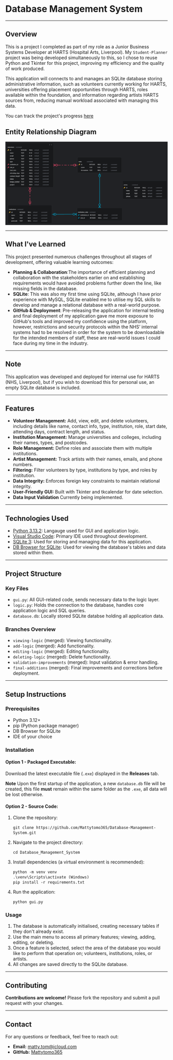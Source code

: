 # Database Management System

---

## Overview

This is a project I completed as part of my role as a Junior Business Systems Developer at HARTS (Hospital Arts, Liverpool). My `Student-Planner` project was being developed simultaneously to this, so I chose to reuse Python and Tkinter for this project, improving my efficiency and the quality of work produced.

This application will connects to and manages an SQLite database storing administrative information, such as volunteers currently working for HARTS, universities offering placement opportunities through HARTS, roles available within the foundation, and information regarding artists HARTS sources from, reducing manual workload associated with managing this data.

You can track the project's progress [here](https://www.notion.so/1f918110f1f2805cadbcc1a2231c5f75?v=1f918110f1f2813da01c000cd25c6666&pvs=4)

## Entity Relationship Diagram

![alt text](ERD.png)

---

## What I've Learned

This project presented numerous challenges throughout all stages of development, offering valuable learning outcomes:
- **Planning & Collaboration**:The importance of efficient planning and collaboration with the stakeholders earlier on and establishing requirements would have avoided problems further down the line, like missing fields in the database.
- **SQLite**: This was also my first time using SQLite, although I have prior experience with MySQL, SQLite enabled me to utilise my SQL skills to develop and manage a relational database with a real-world purpose.
- **GitHub & Deployment**: Pre-releasing the application for internal testing and final deployment of my application gave me more exposure to GitHub's tools and improved my confidence using the platform, however, restrictions and security protocols within the NHS’ internal systems had to be resolved in order for the system to be downloadable for the intended members of staff, these are real-world issues I could face during my time in the industry.

---

## Note

This application was developed and deployed for internal use for HARTS (NHS, Liverpool), but if you wish to download this for personal use, an empty SQLite database is included.

---

## Features

- **Volunteer Management:** Add, view, edit, and delete volunteers, including details like name, contact info, type, institution, role, start date, attending days, contract length, and status.
- **Institution Management:** Manage universities and colleges, including their names, types, and postcodes.
- **Role Management:** Define roles and associate them with multiple institutions.
- **Artist Management:** Track artists with their names, emails, and phone numbers.
- **Filtering:** Filter volunteers by type, institutions by type, and roles by institution.
- **Data Integrity:** Enforces foreign key constraints to maintain relational integrity.
- **User-Friendly GUI:** Built with Tkinter and tkcalendar for date selection.
- **Data Input Validation** Currently being implemented.

---

## Technologies Used
- [Python 3.13.2](https://www.python.org/): Langauge used for GUI and application logic.
- [Visual Studio Code](https://code.visualstudio.com/): Primary IDE used throughout development.
- [SQLite 3](https://sqlite.org/): Used for storing and managing data for this application.
- [DB Browser for SQLite](https://sqlitebrowser.org/): Used for viewing the database's tables and data stored within them.

---

## Project Structure

### Key Files

- `gui.py`: All GUI-related code, sends necessary data to the logic layer.
- `logic.py`: Holds the connection to the database, handles core application logic and SQL queries.
- `database.db`: Locally stored SQLite databse holding all application data.

### Branches Overview

- `viewing-logic` (merged): Viewing functionality.
- `add-logic` (merged): Add functionality.
- `editing-logic` (merged): Editing functionality.
- `deleting-logic` (merged): Delete functionality.
- `validation-improvements` (merged): Input validation & error handling.
- `final-additions` (merged): Final improvements and corrections before deployment.

---

## Setup Instructions

### Prerequisites
- Python 3.12+
- pip (Python package manager)
- DB Browser for SQLite
- IDE of your choice

### Installation

#### Option 1 - Packaged Executable:

Download the latest executable file (`.exe`) displayed in the **Releases** tab.

**Note** Upon the first startup of the application, a new `database.db` file will be created, this file **must** remain within the same folder as the `.exe`, all data will be lost otherwise.

#### Option 2 - Source Code:

1. Clone the repository:

    ```
    git clone https://github.com/Mattytomo365/Database-Management-System.git
    ```

2. Navigate to the project directory:

    ```
    cd Database_Management_System
    ```

3. Install dependencies (a virtual environment is recommended):

    ```
    python -m venv venv
    .\venv\Scripts\activate (Windows)
    pip install -r requirements.txt
    ```

4. Run the application:

    ```
    python gui.py
    ```

### Usage

1. The database is automatically initialised, creating necessary tables if they don't already exist.
2. Use the main menu to access all primary features; viewing, adding, editing, or deleting.
3. Once a feature is selected, select the area of the database you would like to perform that operation on; volunteers, institutions, roles, or artists.
4. All changes are saved directly to the SQLite database.

---

## Contributing

**Contributions are welcome!**
Please fork the repository and submit a pull request with your changes.

---

## Contact

For any questions or feedback, feel free to reach out:

- **Email:** matty.tom@icloud.com
- **GitHub:** [Mattytomo365](https://github.com/Mattytomo365)
